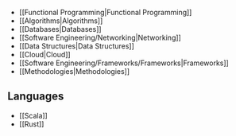 
- [[Functional Programming|Functional Programming]]
- [[Algorithms|Algorithms]]
- [[Databases|Databases]]
- [[Software Engineering/Networking|Networking]]
- [[Data Structures|Data Structures]]
- [[Cloud|Cloud]]
- [[Software Engineering/Frameworks/Frameworks|Frameworks]]
- [[Methodologies|Methodologies]]

## Languages

- [[Scala]]
- [[Rust]]